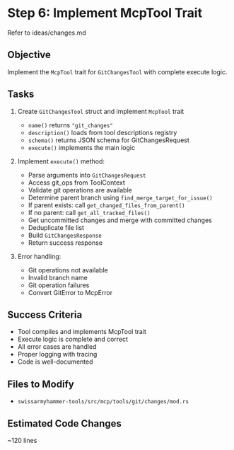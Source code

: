 # Step 6: Implement McpTool Trait

Refer to ideas/changes.md

## Objective

Implement the `McpTool` trait for `GitChangesTool` with complete execute logic.

## Tasks

1. Create `GitChangesTool` struct and implement `McpTool` trait
   - `name()` returns `"git_changes"`
   - `description()` loads from tool descriptions registry
   - `schema()` returns JSON schema for GitChangesRequest
   - `execute()` implements the main logic

2. Implement `execute()` method:
   - Parse arguments into `GitChangesRequest`
   - Access git_ops from ToolContext
   - Validate git operations are available
   - Determine parent branch using `find_merge_target_for_issue()`
   - If parent exists: call `get_changed_files_from_parent()`
   - If no parent: call `get_all_tracked_files()`
   - Get uncommitted changes and merge with committed changes
   - Deduplicate file list
   - Build `GitChangesResponse`
   - Return success response

3. Error handling:
   - Git operations not available
   - Invalid branch name
   - Git operation failures
   - Convert GitError to McpError

## Success Criteria

- Tool compiles and implements McpTool trait
- Execute logic is complete and correct
- All error cases are handled
- Proper logging with tracing
- Code is well-documented

## Files to Modify

- `swissarmyhammer-tools/src/mcp/tools/git/changes/mod.rs`

## Estimated Code Changes

~120 lines